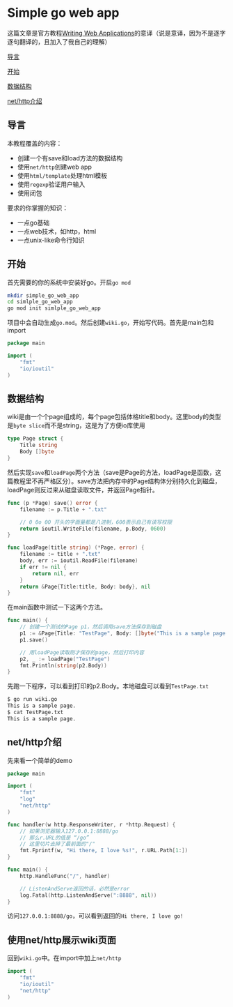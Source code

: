 # Simple go web app

这篇文章是官方教程[Writing Web Applications](https://golang.org/doc/articles/wiki/)的意译（说是意译，因为不是逐字逐句翻译的，且加入了我自己的理解）

[导言](#导言)

[开始](#开始)

[数据结构](#数据结构)

[net/http介绍](#net%2Fhttp介绍)

## 导言

本教程覆盖的内容：

- 创建一个有save和load方法的数据结构
- 使用`net/http`创建web app
- 使用`html/template`处理html模板
- 使用`regexp`验证用户输入
- 使用闭包

要求的你掌握的知识：

- 一点go基础
- 一点web技术，如http，html
- 一点unix-like命令行知识

## 开始

首先需要的你的系统中安装好go。开启`go mod`

```bash
mkdir simple_go_web_app
cd simlple_go_web_app
go mod init simlple_go_web_app
```

项目中会自动生成`go.mod`。然后创建`wiki.go`，开始写代码。首先是main包和import

```go
package main

import (
    "fmt"
    "io/ioutil"
)
```

## 数据结构

wiki是由一个个page组成的，每个page包括体格title和body。这里body的类型是`byte slice`而不是string，这是为了方便io库使用

```go
type Page struct {
	Title string
	Body []byte
}
```

然后实现`save`和`loadPage`两个方法（save是Page的方法，loadPage是函数，这篇教程里不再严格区分）。save方法把内存中的Page结构体分别持久化到磁盘，loadPage则反过来从磁盘读取文件，并返回Page指针。

```go
func (p *Page) save() error {
	filename := p.Title + ".txt"

	// 0 0o 0O 开头的字面量都是八进制，600表示自己有读写权限
	return ioutil.WriteFile(filename, p.Body, 0600)
}

func loadPage(title string) (*Page, error) {
	filename := title + ".txt"
	body, err := ioutil.ReadFile(filename)
	if err != nil {
		return nil, err
	}
	return &Page{Title:title, Body: body}, nil
}
```

在main函数中测试一下这两个方法。

```go
func main() {
	// 创建一个测试的Page p1，然后调用save方法保存到磁盘
	p1 := &Page{Title: "TestPage", Body: []byte("This is a sample page.")}
	p1.save()

	// 用loadPage读取刚才保存的page，然后打印内容
	p2, _ := loadPage("TestPage")
	fmt.Println(string(p2.Body))
}
```

先跑一下程序，可以看到打印的p2.Body。本地磁盘可以看到`TestPage.txt`

```bash
$ go run wiki.go
This is a sample page.
$ cat TestPage.txt
This is a sample page.
```

## net/http介绍

先来看一个简单的demo

```go
package main

import (
	"fmt"
	"log"
	"net/http"
)

func handler(w http.ResponseWriter, r *http.Request) {
	// 如果浏览器输入127.0.0.1:8888/go
	// 那么r.URL的值是 “/go”
	// 这里切片去掉了最前面的"/"
	fmt.Fprintf(w, "Hi there, I love %s!", r.URL.Path[1:])
}

func main() {
	http.HandleFunc("/", handler)

	// ListenAndServe返回的话，必然是error
	log.Fatal(http.ListenAndServe(":8888", nil))
}
```

访问`127.0.0.1:8888/go`，可以看到返回的`Hi there, I love go!`

## 使用net/http展示wiki页面

回到`wiki.go`中。在import中加上`net/http`

```go
import (
	"fmt"
	"io/ioutil"
	"net/http"
)
```


